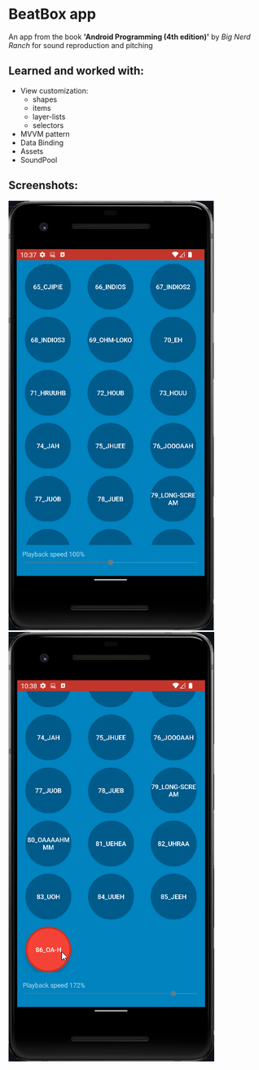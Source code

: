 BeatBox app
==============

An app from the book **'Android Programming (4th edition)'** by *Big Nerd Ranch* for sound reproduction and pitching

Learned and worked with:
-------------------------
* View customization:
  * shapes
  * items
  * layer-lists
  * selectors
* MVVM pattern
* Data Binding
* Assets
* SoundPool

Screenshots:
------------------------
![](/img/pic1.1.png)
![](/img/pic2.1.png)
